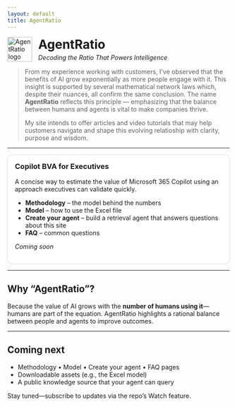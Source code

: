 ```yaml
---
layout: default
title: AgentRatio
---
```


<style>
.header { display: flex; align-items: center; gap: 14px; margin-bottom: 8px; }
.header img { height: 56px; width: auto; }
.cards { display: grid; gap: 16px; grid-template-columns: repeat(auto-fit, minmax(260px, 1fr)); }
.card { border: 1px solid #e6e6e6; border-radius: 10px; padding: 16px; background: #fff; box-shadow: 0 1px 3px rgba(0,0,0,.06); }
.card h3 { margin-top: 0; }
#main-content { max-width: 900px; }
</style>

<div class="header">
  <img src="{{ '/assets/img/logo.png' | relative_url }}" alt="AgentRatio logo">
  <div>
    <h1 style="margin:0;">AgentRatio</h1>
    <p style="margin:4px 0 0 0;"><em>Decoding the Ratio That Powers Intelligence</em></p>
  </div>
</div>

> From my experience working with customers, I've observed that the benefits of AI grow exponentially as more people engage with it. This insight is supported by several mathematical network laws which, despite their nuances, all confirm the same conclusion. The name **AgentRatio** reflects this principle — emphasizing that the balance between humans and agents is vital to make companies thrive.
>
> My site intends to offer articles and video tutorials that may help customers navigate and shape this evolving relatioship with clarity, purpose and wisdom.

---
<div class="cards" id="bva">
  <div class="card">
    <h3>Copilot BVA for Executives</h3>
    <p>A concise way to estimate the value of Microsoft 365 Copilot using an approach executives can validate quickly.</p>
    <ul>
      <li><strong>Methodology</strong> – the model behind the numbers</li>
      <li><strong>Model</strong> – how to use the Excel file</li>
      <li><strong>Create your agent</strong> – build a retrieval agent that answers questions about this site</li>
      <li><strong>FAQ</strong> – common questions</li>
    </ul>
    <p><em>Coming soon</em></p>
  </div>
</div>

---

## Why “AgentRatio”?

Because the value of AI grows with the **number of humans using it**—humans are part of the equation. AgentRatio highlights a rational balance between people and agents to improve outcomes.

---

## Coming next

- Methodology • Model • Create your agent • FAQ pages
- Downloadable assets (e.g., the Excel model)
- A public knowledge source that your agent can query

Stay tuned—subscribe to updates via the repo’s Watch feature.
